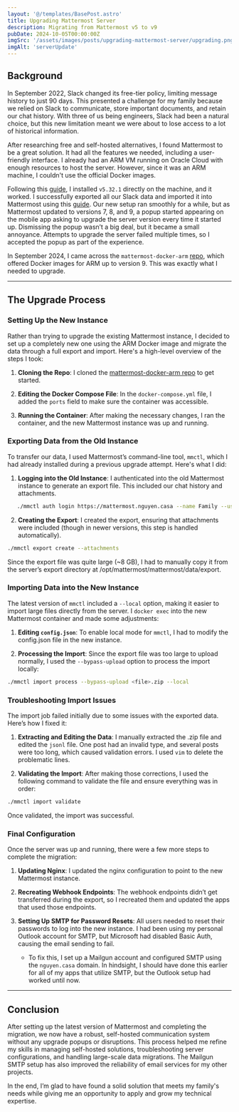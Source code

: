 ```yaml
---
layout: '@/templates/BasePost.astro'
title: Upgrading Mattermost Server
description: Migrating from Mattermost v5 to v9
pubDate: 2024-10-05T00:00:00Z
imgSrc: '/assets/images/posts/upgrading-mattermost-server/upgrading.png'
imgAlt: 'serverUpdate'
---
```


## Background

In September 2022, Slack changed its free-tier policy, limiting message history to just 90 days. This presented a challenge for my family because we relied on Slack to communicate, store important documents, and retain our chat history. With three of us being engineers, Slack had been a natural choice, but this new limitation meant we were about to lose access to a lot of historical information.

After researching free and self-hosted alternatives, I found Mattermost to be a great solution. It had all the features we needed, including a user-friendly interface. I already had an ARM VM running on Oracle Cloud with enough resources to host the server. However, since it was an ARM machine, I couldn't use the official Docker images.

Following this [guide](https://minecraftchest1.wordpress.com/2021/03/15/installing-mattermost-raspberrypi4/), I installed `v5.32.1` directly on the machine, and it worked. I successfully exported all our Slack data and imported it into Mattermost using this [guide](https://docs.mattermost.com/onboard/migrate-from-slack.html). Our new setup ran smoothly for a while, but as Mattermost updated to versions 7, 8, and 9, a popup started appearing on the mobile app asking to upgrade the server version every time it started up. Dismissing the popup wasn’t a big deal, but it became a small annoyance. Attempts to upgrade the server failed multiple times, so I accepted the popup as part of the experience.

In September 2024, I came across the `mattermost-docker-arm` [repo](https://github.com/remiheens/mattermost-docker-arm), which offered Docker images for ARM up to version 9. This was exactly what I needed to upgrade.

---

## The Upgrade Process

### Setting Up the New Instance

Rather than trying to upgrade the existing Mattermost instance, I decided to set up a completely new one using the ARM Docker image and migrate the data through a full export and import. Here's a high-level overview of the steps I took:

1. **Cloning the Repo**: 
   I cloned the [mattermost-docker-arm repo](https://github.com/remiheens/mattermost-docker-arm) to get started.

2. **Editing the Docker Compose File**: 
   In the `docker-compose.yml` file, I added the `ports` field to make sure the container was accessible.

3. **Running the Container**: 
   After making the necessary changes, I ran the container, and the new Mattermost instance was up and running.

### Exporting Data from the Old Instance

To transfer our data, I used Mattermost’s command-line tool, `mmctl`, which I had already installed during a previous upgrade attempt. Here's what I did:

1. **Logging into the Old Instance**: 
   I authenticated into the old Mattermost instance to generate an export file. This included our chat history and attachments.
   
```bash
   ./mmctl auth login https://mattermost.nguyen.casa --name Family --username denny --password-file passwordfile.txt
```

2. **Creating the Export**: I created the export, ensuring that attachments were included (though in newer versions, this step is handled automatically).

```bash
./mmctl export create --attachments
```


Since the export file was quite large (~8 GB), I had to manually copy it from the server’s export directory at /opt/mattermost/mattermost/data/export.

### Importing Data into the New Instance
The latest version of `mmctl` included a `--local` option, making it easier to import large files directly from the server. I `docker exec` into the new Mattermost container and made some adjustments:

1. **Editing `config.json`**: To enable local mode for `mmctl`, I had to modify the config.json file in the new instance.

2. **Processing the Import**: Since the export file was too large to upload normally, I used the `--bypass-upload` option to process the import locally:
```bash
./mmctl import process --bypass-upload <file>.zip --local
```

### Troubleshooting Import Issues
The import job failed initially due to some issues with the exported data. Here’s how I fixed it:

1. **Extracting and Editing the Data**: I manually extracted the .zip file and edited the `jsonl` file. One post had an invalid type, and several posts were too long, which caused validation errors. I used `vim` to delete the problematic lines.

2. **Validating the Import**: After making those corrections, I used the following command to validate the file and ensure everything was in order:
```bash
./mmctl import validate
```
Once validated, the import was successful.

### Final Configuration
Once the server was up and running, there were a few more steps to complete the migration:

1. **Updating Nginx**: I updated the nginx configuration to point to the new Mattermost instance.

2. **Recreating Webhook Endpoints**: The webhook endpoints didn’t get transferred during the export, so I recreated them and updated the apps that used those endpoints.

3. **Setting Up SMTP for Password Resets**: All users needed to reset their passwords to log into the new instance. I had been using my personal Outlook account for SMTP, but Microsoft had disabled Basic Auth, causing the email sending to fail.
    -  To fix this, I set up a Mailgun account and configured SMTP using the `nguyen.casa` domain. In hindsight, I should have done this earlier for all of my apps that utilize SMTP, but the Outlook setup had worked until now.

---

## Conclusion
After setting up the latest version of Mattermost and completing the migration, we now have a robust, self-hosted communication system without any upgrade popups or disruptions. This process helped me refine my skills in managing self-hosted solutions, troubleshooting server configurations, and handling large-scale data migrations. The Mailgun SMTP setup has also improved the reliability of email services for my other projects.

In the end, I’m glad to have found a solid solution that meets my family's needs while giving me an opportunity to apply and grow my technical expertise.
